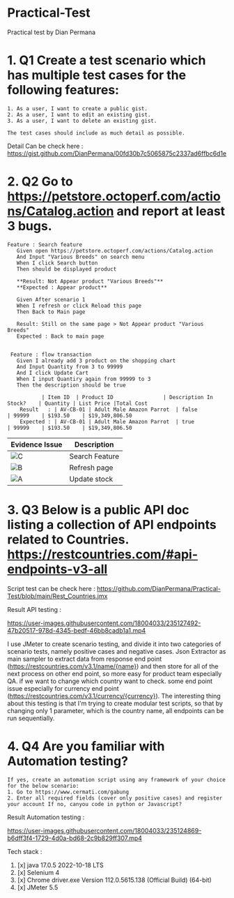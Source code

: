 # Practical-Test
Practical test by Dian Permana

# 1. Q1 Create a test scenario which has multiple test cases for the following features:
```
1. As a user, I want to create a public gist.	
2. As a user, I want to edit an existing gist.	
3. As a user, I want to delete an existing gist.	

The test cases should include as much detail as possible.
```

Detail Can be check here : https://gist.github.com/DianPermana/00fd30b7c5065875c2337ad6ffbc6d1e

# 2. Q2 Go to https://petstore.octoperf.com/actions/Catalog.action and report at least 3 bugs.

```
Feature : Search feature
   Given open https://petstore.octoperf.com/actions/Catalog.action
   And Input "Various Breeds" on search menu
   When I click Search button
   Then should be displayed product
   
   **Result: Not Appear product "Various Breeds"**
   **Expected : Appear product**
   
   Given After scenario 1
   When I refresh or click Reload this page
   Then Back to Main page
	
   Result: Still on the same page > Not Appear product "Various Breeds"
   Expected : Back to main page 
  
  
 Feature : flow transaction
   Given I already add 3 product on the shopping chart
   And Input Quantity from 3 to 99999
   And I click Update Cart
   When I input Quantiry again from 99999 to 3 
   Then the description should be true
	
	       | Item ID  | Product ID	              | Description In Stock?	 | Quantity	| List Price |Total Cost
    Result   : | AV-CB-01 | Adult Male Amazon Parrot  |	false	                 | 99999    | $193.50	 | $19,349,806.50
    Expected : | AV-CB-01 | Adult Male Amazon Parrot  |	true	                 | 99999    | $193.50	 | $19,349,806.50
```

| Evidence Issue  | Description |
| -------------   | ------------- |
| ![C](https://user-images.githubusercontent.com/18004033/235122184-7f7a2341-bb14-4edc-bdc6-9573af62faec.PNG)  | Search Feature  |
| ![B](https://user-images.githubusercontent.com/18004033/235122573-c220e099-9ec4-4520-b9af-d2fec03c4cf2.PNG)  | Refresh page    |
| ![A](https://user-images.githubusercontent.com/18004033/235122674-9e3ff885-a043-4b85-9414-dd016c01d048.PNG)  | Update stock    |




# 3. Q3 Below is a public API doc listing a collection of API endpoints related to Countries. https://restcountries.com/#api-endpoints-v3-all


Script test can be check here : https://github.com/DianPermana/Practical-Test/blob/main/Rest_Countries.jmx

Result API testing : 

https://user-images.githubusercontent.com/18004033/235127492-47b20517-978d-4345-bedf-46bb8cadb1a1.mp4

I use JMeter to create scenario testing, and divide it into two categories of scenario tests, namely positive cases and negative cases. Json Extractor as main sampler to extract data from response end point (https://restcountries.com/v3.1/name/{name}) and then store for all of the next process on other end point, so more easy for product team especially QA. if we want to change which country want to check. some end point issue especially for currency end point (https://restcountries.com/v3.1/currency/{currency}). The interesting thing about this testing is that I'm trying to create modular test scripts, so that by changing only 1 parameter, which is the country name, all endpoints can be run sequentially.

# 4. Q4 Are you familiar with Automation testing?
```
If yes, create an automation script using any framework of your choice for the below scenario:
1. Go to https://www.cermati.com/gabung
2. Enter all required fields (cover only positive cases) and register your account If no, canyou code in python or Javascript?
```

Result Automation testing : 

https://user-images.githubusercontent.com/18004033/235124869-b6dff3f4-1729-4d0a-bd68-2c9b829ff307.mp4


Tech stack : 

1. [x] java 17.0.5 2022-10-18 LTS
2. [x] Selenium 4
3. [x] Chrome driver.exe Version 112.0.5615.138 (Official Build) (64-bit)
4. [x] JMeter 5.5



